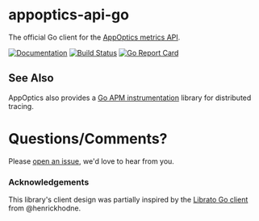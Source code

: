 # appoptics-api-go
The official Go client for the [AppOptics metrics API](https://docs.appoptics.com/kb/custom_metrics/api/).

[![Documentation](https://godoc.org/github.com/appoptics/appoptics-api-go?status.svg)](https://godoc.org/github.com/appoptics/appoptics-api-go)
[![Build Status](https://circleci.com/gh/appoptics/appoptics-api-go.svg?style=shield)](https://circleci.com/gh/appoptics/appoptics-api-go)
[![Go Report Card](https://goreportcard.com/badge/github.com/appoptics/appoptics-api-go)](https://goreportcard.com/report/github.com/appoptics/appoptics-api-go)

## See Also
AppOptics also provides a [Go APM instrumentation](github.com/appoptics/appoptics-apm-go) library for distributed tracing.

# Questions/Comments?
Please [open an issue](https://github.com/appoptics/appoptics-api-go/issues/new), we'd love to hear from you.

### Acknowledgements
This library's client design was partially inspired by the [Librato Go client](https://github.com/henrikhodne/go-librato) from @henrickhodne.

